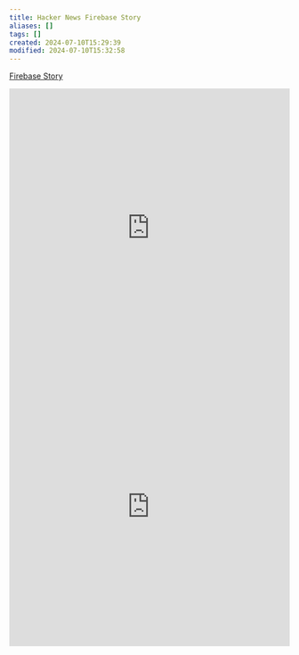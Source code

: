 ```yaml
---
title: Hacker News Firebase Story
aliases: []
tags: []
created: 2024-07-10T15:29:39
modified: 2024-07-10T15:32:58
---
```


[Firebase Story](https://github.com/breadboard-ai/breadboard/blob/main/packages/example-boards/src/boards/playground/hacker-news-firebase-story-from-id.ts)

<iframe src="https://breadboard-ai.web.app/?board=https://raw.githubusercontent.com/breadboard-ai/breadboard/main/packages/visual-editor/public/example-boards/playground/hacker-news-firebase-story-from-id.json&embed" style="width: 100%; height: 500px; border: 0;"></iframe>
<iframe src="https://breadboard-ai.web.app/?board=https://raw.githubusercontent.com/breadboard-ai/breadboard/main/packages/visual-editor/public/example-boards/playground/hacker-news-firebase-story-from-id.json" style="width: 100%; height: 500px; border: 0;"></iframe>

